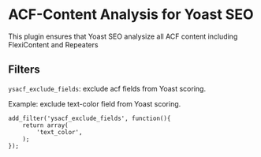 # ACF-Content Analysis for Yoast SEO
This plugin ensures that Yoast SEO analysize all ACF content including FlexiContent and Repeaters

## Filters
`ysacf_exclude_fields`: exclude acf fields from Yoast scoring.


Example: exclude text-color field from Yoast scoring.

```
add_filter('ysacf_exclude_fields', function(){
    return array(
        'text_color',
    );
});
```